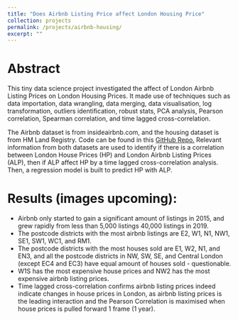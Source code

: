 ```yaml
---
title: "Does Airbnb Listing Price affect London Housing Price"
collection: projects
permalink: /projects/airbnb-housing/
excerpt: ""
---
```


Abstract
====
This tiny data science project investigated the affect of London Airbnb Listing Prices on London Housing Prices. It made 
use of techniques such as data importation, data wrangling, data merging, data visualisation, log transformation, 
outliers identification, robust stats, PCA analysis, Pearson correlation, Spearman correlation, and time lagged 
cross-correlation.

The Airbnb dataset is from insideairbnb.com, and the housing dataset is from HM Land Registry. Code can be found in this
[GitHub Repo.](https://github.com/qisuqi/Does-Airbnb-Listing-Price-affect-London-Housing-Price) Relevant information 
from both datasets are used to identify if there is a correlation between London House Prices (HP) and London Airbnb 
Listing Prices (ALP), then if ALP affect HP by a time lagged cross-correlation analysis. Then, a regression model is 
built to predict HP with ALP. 

Results (images upcoming):
====

* Airbnb only started to gain a significant amount of listings in 2015, and grew rapidly from less than 5,000 listings
40,000 listings in 2019.
* The postcode districts with the most airbnb listings are E2, W1, N1, NW1, SE1, SW1, WC1, and RM1.
* The postcode districts with the most houses sold are E1, W2, N1, and EN3, and all the postcode districts in NW, SW,
SE, and Central London (except EC4 and EC3) have equal amount of houses sold - questionable.
* W1S has the most expensive house prices and NW2 has the most expensive airbnb listing prices. 
* Time lagged cross-correlation confirms airbnb listing prices indeed indicate changes in house prices in London, as
airbnb listing prices is the leading interaction and the Pearson Correlation is maximised when house prices is pulled
forward 1 frame (1 year). 

